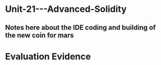 # Unit-21---Advanced-Solidity
## Notes here about the IDE coding and building of the new coin for mars 
# Evaluation Evidence
